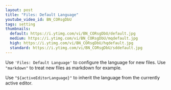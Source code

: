 ```yaml
---
layout: post
title: "Files: Default Language"
youtube_video_id: BN_CORsgDbU
tags: setting
thumbnails:
  default: https://i.ytimg.com/vi/BN_CORsgDbU/default.jpg
  medium: https://i.ytimg.com/vi/BN_CORsgDbU/mqdefault.jpg
  high: https://i.ytimg.com/vi/BN_CORsgDbU/hqdefault.jpg
  standard: https://i.ytimg.com/vi/BN_CORsgDbU/sddefault.jpg
---
```


Use `'Files: Default Language'` to configure the language for new files. Use `"markdown"` to treat new files as markdown for example.

Use `"${activeEditorLanguage}"` to inherit the language from the currently active editor.
